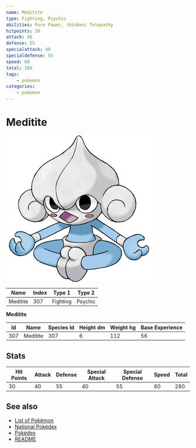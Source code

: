 ```yaml
---
name: Meditite
type: Fighting, Psychic
abilities: Pure Power, (Hidden) Telepathy
hitpoints: 30
attack: 40
defense: 55
specialattack: 40
specialdefense: 55
speed: 60
total: 280
tags:
    - pokemon
categories:
    - pokemon
---
```


# Meditite


![Meditite](images/307.png)

| **Name** | **Index** | **Type 1** | **Type 2** |
|----|----|----|----|
| Meditite | 307 | Fighting | Psychic  |

**Meditite** 




| **Id** | **Name** | **Species Id** | **Height dm** | **Weight hg** | **Base Experience** |
|--------|----------|----------------|------------|------------|---------------------|
| 307 | Meditite | 307 | 6 | 112 | 56 |



## Stats

| **Hit Points** | **Attack** | **Defense** | **Special Attack** | **Special Defense** | **Speed** | **Total** |
|----------------|------------|-------------|--------------------|---------------------|-----------|-----------|
| 30 | 40 | 55 | 40 | 55 | 60 | 280 |

## See also

- [List of Pokémon](../pokemon.md)
- [National Pokédex](../national_pokedex.md)
- [Pokédex](../pokedex.md)
- [README](../README.md)
